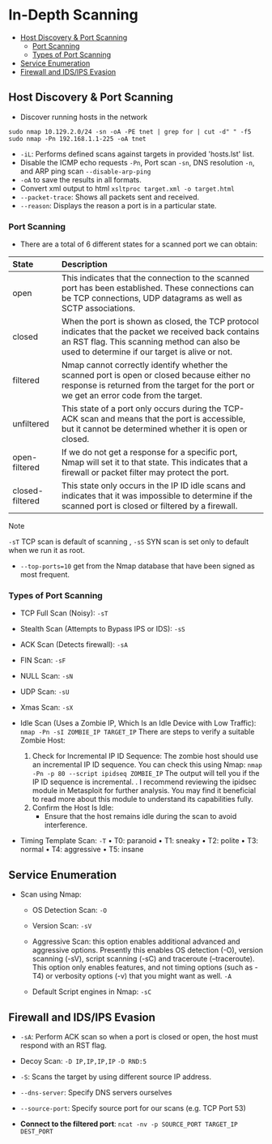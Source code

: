 # In-Depth Scanning

- [Host Discovery & Port Scanning](#host-discovery--port-scanning)
    - [Port Scanning](#port-scanning)
    - [Types of Port Scanning](#types-of-port-scanning)
- [Service Enumeration](#service-enumeration)
- [Firewall and IDS/IPS Evasion](#firewall-and-idsips-evasion)


## Host Discovery & Port Scanning
- Discover running hosts in the network
```
sudo nmap 10.129.2.0/24 -sn -oA -PE tnet | grep for | cut -d" " -f5
sudo nmap -Pn 192.168.1.1-225 -oA tnet
```

- `-iL`: Performs defined scans against targets in provided 'hosts.lst' list.
- Disable the ICMP echo requests `-Pn`, Port scan `-sn`, DNS resolution `-n`, and ARP ping scan `--disable-arp-ping`
- `-oA` to save the results in all formats. 
- Convert xml output to html `xsltproc target.xml -o target.html`
- `--packet-trace`: Shows all packets sent and received.
- `--reason`: Displays the reason a port is in a particular state.	
### Port Scanning
- There are a total of 6 different states for a scanned port we can obtain:


| State     |                                    Description                                 |
|:----------------|:-------------------------------------------------------------------------|
| open            | This indicates that the connection to the scanned port has been established. These connections can be TCP connections, UDP datagrams as well as SCTP associations. |
| closed          | When the port is shown as closed, the TCP protocol indicates that the packet we received back contains an RST flag. This scanning method can also be used to determine if our target is alive or not. |
| filtered        | Nmap cannot correctly identify whether the scanned port is open or closed because either no response is returned from the target for the port or we get an error code from the target. |
| unfiltered      | This state of a port only occurs during the TCP-ACK scan and means that the port is accessible, but it cannot be determined whether it is open or closed. |
| open-filtered   | If we do not get a response for a specific port, Nmap will set it to that state. This indicates that a firewall or packet filter may protect the port. |
| closed-filtered | This state only occurs in the IP ID idle scans and indicates that it was impossible to determine if the scanned port is closed or filtered by a firewall. |


>[!NOTE]
> `-sT` TCP scan is default of scanning , `-sS` SYN scan is set only to default when we run it as root.

- `--top-ports=10`  get from the Nmap database that have been signed as most frequent.

### Types of Port Scanning


- TCP Full Scan (Noisy):
            `-sT`
- Stealth Scan (Attempts to Bypass IPS or IDS):
            `-sS`
- ACK Scan (Detects firewall):
            `-sA`
- FIN Scan:
            `-sF`
- NULL Scan:
            `-sN`
- UDP Scan:
            `-sU`
- Xmas Scan:
            `-sX`
- Idle Scan (Uses a Zombie IP, Which Is an Idle Device with Low Traffic):
            `nmap -Pn -sI ZOMBIE_IP TARGET_IP` 
    There are steps to verify a suitable Zombie Host:
    1. Check for Incremental IP ID Sequence:
            The zombie host should use an incremental IP ID sequence. You can check this using Nmap:
                `nmap -Pn -p 80 --script ipidseq ZOMBIE_IP`
                The output will tell you if the IP ID sequence is incremental.
            . I recommend reviewing the ipidsec module in Metasploit for further analysis. You may find it beneficial to read more about this module to understand its capabilities fully.
    2. Confirm the Host Is Idle:
        - Ensure that the host remains idle during the scan to avoid interference.


- Timing Template Scan:
            `-T`
                •  T0: paranoid
                •  T1: sneaky
                •  T2: polite 
                •  T3: normal
                •  T4: aggressive
                •  T5: insane
## Service Enumeration
- Scan using Nmap:
    - OS Detection Scan:
            `-O`
    - Version Scan:
            `-sV`
    - Aggressive Scan:
            this option enables additional advanced and aggressive options. Presently this enables OS detection (-O), version scanning (-sV), script scanning (-sC) and traceroute (–traceroute). This option only enables features, and not timing options (such as -T4) or verbosity options (-v) that you might want as well.
                `-A`

    - Default Script engines in Nmap: `-sC`


## Firewall and IDS/IPS Evasion
- `-sA`: Perform ACK scan so when a port is closed or open, the host must respond with an RST flag.

- Decoy Scan:
            `-D IP,IP,IP,IP`
            `-D RND:5`

- `-S`: Scans the target by using different source IP address.
- `--dns-server`:  Specify DNS servers ourselves
- `--source-port`: Specify source port for our scans (e.g. TCP Port 53)
- **Connect to the filtered port**: `ncat -nv -p SOURCE_PORT TARGET_IP DEST_PORT`

